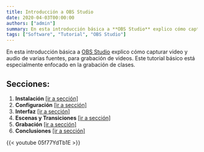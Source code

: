 ```yaml
---
title: Introducción a OBS Studio
date: 2020-04-03T00:00:00
authors: ["admin"]
summary: En esta introducción básica a **OBS Studio** explico cómo capturar video y audio de varias fuentes, para grabar clases y tutoriales. 
tags: ["Software", "Tutorial", "OBS Studio"]
---
```


En esta introducción básica a [OBS Studio](https://obsproject.com/) explico cómo capturar video y audio de varias fuentes, para grabación de videos. Este tutorial básico está especialmente enfocado en la grabación de clases.

## Secciones:

1. **Instalación** [[ir a sección]](https://youtu.be/05f77YdTb1E?t=41)
2. **Configuración** [[ir a sección]](https://youtu.be/05f77YdTb1E?t=170)
3. **Interfaz** [[ir a sección]](https://youtu.be/05f77YdTb1E?t=359)
4. **Escenas y Transiciones** [[ir a sección]](https://youtu.be/05f77YdTb1E?t=668)
5. **Grabación** [[ir a sección]](https://youtu.be/05f77YdTb1E?t=887)
6. **Conclusiones** [[ir a sección]](https://youtu.be/05f77YdTb1E?t=1072)

{{< youtube 05f77YdTb1E >}}
